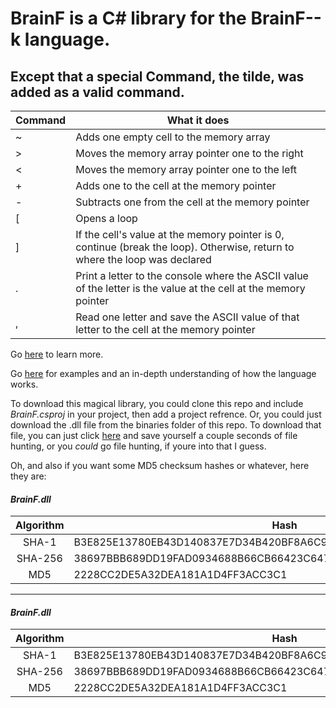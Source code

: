 # BrainF is a C# library for the BrainF--k language.
## Except that a special Command, the tilde, was added as a valid command.

| Command 	| What it does                                                                                                                	|
|---------	|-----------------------------------------------------------------------------------------------------------------------------	|
| ~ 	| Adds one empty cell to the memory array                                                                                     	|
|    >    	| Moves the memory array pointer one to the right                                                                             	|
|    <    	| Moves the memory array pointer one to the left                                                                              	|
|    +    	| Adds one to the cell at the memory pointer                                                                                  	|
|    -    	| Subtracts one from the cell at the memory pointer                                                                           	|
|    [    	| Opens a loop                                                                                                                	|
|    ]    	| If the cell's value at the memory pointer is 0, continue (break the loop). Otherwise, return to where the loop was declared 	|
|    .    	| Print a letter to the console where the ASCII value of the letter is the value at the cell at the memory pointer            	|
|    ,    	| Read one letter and save the ASCII value of that letter to the cell at the memory pointer                                   	|

Go [here](https://en.wikipedia.org/wiki/Brainfuck) to learn more.

Go [here](https://esolangs.org/wiki/Brainfuck) for examples and an in-depth understanding of how the language works.

To download this magical library, you could clone this repo and include *BrainF.csproj* in your project, then add a project refrence. 
Or, you could just download the .dll file from the binaries folder of this repo. To download that file, you can just click [here](https://github.com/erwijet/BrainF/raw/master/BrainF/bin/Debug/BrainF.dll) and save yourself a couple seconds of file hunting, or you *could* go file hunting, if youre into that I guess.

Oh, and also if you want some MD5 checksum hashes or whatever, here they are:

#### *BrainF.dll*

| Algorithm | Hash                                                             |
|:---------:| ---------------------------------------------------------------- |
|  SHA-1    | B3E825E13780EB43D140837E7D34B420BF8A6C9C                         |
|  SHA-256  | 38697BBB689DD19FAD0934688B66CB66423C6479A535BBBC031843BA8ABF4DDB |
|  MD5      | 2228CC2DE5A32DEA181A1D4FF3ACC3C1                                 |

----
#### *BrainF.dll*

| Algorithm | Hash                                                             |
|:---------:| ---------------------------------------------------------------- |
|  SHA-1    | B3E825E13780EB43D140837E7D34B420BF8A6C9C                         |
|  SHA-256  | 38697BBB689DD19FAD0934688B66CB66423C6479A535BBBC031843BA8ABF4DDB |
|  MD5      | 2228CC2DE5A32DEA181A1D4FF3ACC3C1                                 |

